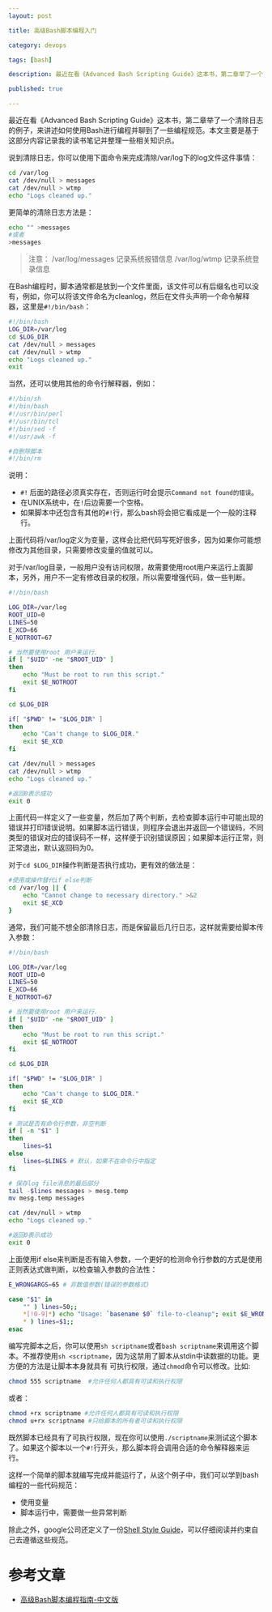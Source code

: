 ```yaml
---
layout: post

title: 高级Bash脚本编程入门

category: devops

tags: [bash]

description: 最近在看《Advanced Bash Scripting Guide》这本书，第二章举了一个清除日志的例子，来讲述如何使用Bash进行编程并聊到了一些编程规范。本文主要是基于这部分内容记录我的读书笔记并整理一些相关知识点。

published: true

---
```


最近在看《Advanced Bash Scripting Guide》这本书，第二章举了一个清除日志的例子，来讲述如何使用Bash进行编程并聊到了一些编程规范。本文主要是基于这部分内容记录我的读书笔记并整理一些相关知识点。

说到清除日志，你可以使用下面命令来完成清除/var/log下的log文件这件事情：

~~~bash
cd /var/log
cat /dev/null > messages 
cat /dev/null > wtmp
echo "Logs cleaned up."
~~~

更简单的清除日志方法是：

~~~bash
echo "" >messages 
#或者
>messages 
~~~

>注意：
>/var/log/messages 记录系统报错信息
>/var/log/wtmp 记录系统登录信息

在Bash编程时，脚本通常都是放到一个文件里面，该文件可以有后缀名也可以没有，例如，你可以将该文件命名为cleanlog，然后在文件头声明一个命令解释器，这里是`#!/bin/bash`：

~~~bash
#!/bin/bash
LOG_DIR=/var/log
cd $LOG_DIR
cat /dev/null > messages
cat /dev/null > wtmp
echo "Logs cleaned up."
exit
~~~

当然，还可以使用其他的命令行解释器，例如：

~~~bash
#!/bin/sh
#!/bin/bash
#!/usr/bin/perl 
#!/usr/bin/tcl 
#!/bin/sed -f
#!/usr/awk -f

#自删除脚本
#!/bin/rm
~~~

说明：

- `#!` 后面的路径必须真实存在，否则运行时会提示`Command not found的错误`。
- 在UNIX系统中，在`!`后边需要一个空格。
- 如果脚本中还包含有其他的`#!`行，那么bash将会把它看成是一个一般的注释行。

上面代码将/var/log定义为变量，这样会比把代码写死好很多，因为如果你可能想修改为其他目录，只需要修改变量的值就可以。

对于/var/log目录，一般用户没有访问权限，故需要使用root用户来运行上面脚本，另外，用户不一定有修改目录的权限，所以需要增强代码，做一些判断。

~~~bash
#!/bin/bash

LOG_DIR=/var/log
ROOT_UID=0
LINES=50
E_XCD=66
E_NOTROOT=67

# 当然要使用root 用户来运行.
if [ "$UID" -ne "$ROOT_UID" ]
then
    echo "Must be root to run this script."
    exit $E_NOTROOT
fi

cd $LOG_DIR

if[ "$PWD" != "$LOG_DIR" ]
then
    echo "Can't change to $LOG_DIR."
    exit $E_XCD
fi

cat /dev/null > messages
cat /dev/null > wtmp
echo "Logs cleaned up."

#返回0表示成功
exit 0
~~~

上面代码一样定义了一些变量，然后加了两个判断，去检查脚本运行中可能出现的错误并打印错误说明。如果脚本运行错误，则程序会退出并返回一个错误码，不同类型的错误对应的错误码不一样，这样便于识别错误原因；如果脚本运行正常，则正常退出，默认返回码为0。

对于`cd $LOG_DIR`操作判断是否执行成功，更有效的做法是：

~~~bash
#使用或操作替代if else判断
cd /var/log || {
    echo "Cannot change to necessary directory." >&2
    exit $E_XCD
}
~~~

通常，我们可能不想全部清除日志，而是保留最后几行日志，这样就需要给脚本传入参数：

~~~bash
#!/bin/bash

LOG_DIR=/var/log
ROOT_UID=0
LINES=50
E_XCD=66
E_NOTROOT=67

# 当然要使用root 用户来运行.
if [ "$UID" -ne "$ROOT_UID" ]
then
    echo "Must be root to run this script."
    exit $E_NOTROOT
fi

cd $LOG_DIR

if[ "$PWD" != "$LOG_DIR" ]
then
    echo "Can't change to $LOG_DIR."
    exit $E_XCD
fi

# 测试是否有命令行参数，非空判断
if [ -n "$1" ]
then
    lines=$1
else
    lines=$LINES # 默认，如果不在命令行中指定
fi

# 保存log file消息的最后部分
tail -$lines messages > mesg.temp
mv mesg.temp messages

cat /dev/null > wtmp
echo "Logs cleaned up."

#返回0表示成功
exit 0
~~~

上面使用if else来判断是否有输入参数，一个更好的检测命令行参数的方式是使用正则表达式做判断，以检查输入参数的合法性：

~~~bash
E_WRONGARGS=65 # 非数值参数(错误的参数格式)

case "$1" in
    "" ) lines=50;;
    *[!0-9]*) echo "Usage: `basename $0` file-to-cleanup"; exit $E_WRONGARGS;; 
    * ) lines=$1;;
esac
~~~

编写完脚本之后，你可以使用`sh scriptname`或者`bash scriptname`来调用这个脚本。不推荐使用`sh <scriptname`，因为这禁用了脚本从stdin中读数据的功能。更方便的方法是让脚本本身就具有 可执行权限，通过`chmod`命令可以修改。比如:

~~~bash
chmod 555 scriptname  #允许任何人都具有可读和执行权限
~~~

或者：

~~~bash
chmod +rx scriptname #允许任何人都具有可读和执行权限 
chmod u+rx scriptname #只给脚本的所有者可读和执行权限
~~~

既然脚本已经具有了可执行权限，现在你可以使用`./scriptname`来测试这个脚本了。如果这个脚本以一个`#!`行开头，那么脚本将会调用合适的命令解释器来运行。

这样一个简单的脚本就编写完成并能运行了，从这个例子中，我们可以学到bash编程的一些代码规范：

- 使用变量
- 脚本运行中，需要做一些异常判断

除此之外，google公司还定义了一份[Shell Style Guide](https://google-styleguide.googlecode.com/svn/trunk/shell.xml)，可以仔细阅读并约束自己去遵循这些规范。

# 参考文章

- [高级Bash脚本编程指南-中文版](http://blog.javachen.com/static/doc/abs-guide/html/index.html)
